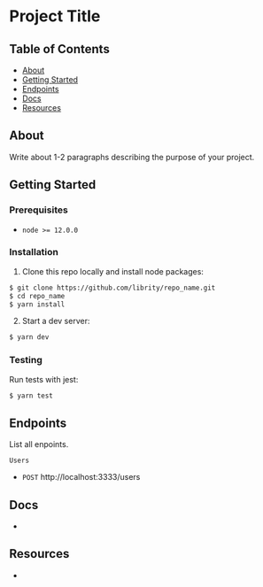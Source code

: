 # Project Title

## Table of Contents

- [About](#about)
- [Getting Started](#getting_started)
- [Endpoints](#endpoints)
- [Docs](#docs)
- [Resources](#resources)

## About <a name = "about"></a>

Write about 1-2 paragraphs describing the purpose of your project.

## Getting Started <a name = "getting_started"></a>

### Prerequisites

- `node >= 12.0.0`

### Installation

1. Clone this repo locally and install node packages:

```bash
$ git clone https://github.com/librity/repo_name.git
$ cd repo_name
$ yarn install
```

2. Start a dev server:

```bash
$ yarn dev
```

### Testing

Run tests with jest:

```bash
$ yarn test
```

## Endpoints <a name = "endpoints"></a>

List all enpoints.

`Users`

- `POST` http://localhost:3333/users

## Docs <a name = "docs"></a>

-

## Resources <a name = "resources"></a>

-

